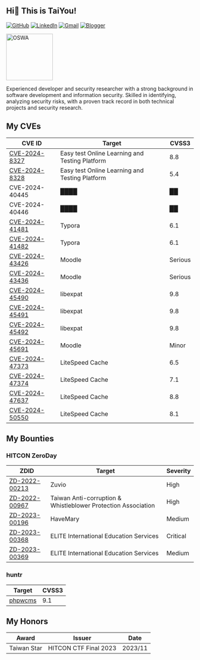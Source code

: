 ## Hi👋 This is TaiYou!

[![GitHub](https://img.shields.io/badge/github-%23121011.svg?style=for-the-badge&logo=github&logoColor=white)](https://github.com/TaiYou-TW)
[![LinkedIn](https://img.shields.io/badge/linkedin-%230077B5.svg?style=for-the-badge&logo=linkedin&logoColor=white)](https://www.linkedin.com/in/ShangHungWan)
[![Gmail](https://img.shields.io/badge/Gmail-D14836?style=for-the-badge&logo=gmail&logoColor=white)](mailto:sun@taiyou.tw)
[![Blogger](https://img.shields.io/badge/Blogger-FF5722?style=for-the-badge&logo=blogger&logoColor=white)](https://taiyou.tw)

[<img src="https://github.com/user-attachments/assets/cabd89c1-2234-4ba1-9757-a56500dbc1d0" alt="OSWA" width="125px">](https://www.credential.net/0ab75dfd-b494-4b1a-b92c-2e61f225526c)

Experienced developer and security researcher with a strong background in software development and information security. Skilled in identifying, analyzing security risks, with a proven track record in both technical projects and security research.

## My CVEs

| CVE ID                                                                                                                                                            | Target                                         | CVSS3   |
| ----------------------------------------------------------------------------------------------------------------------------------------------------------------- | ---------------------------------------------- | ------- |
| [CVE-2024-8327](https://www.twcert.org.tw/en/cp-139-8032-a3d5c-2.html)                                                                                            | Easy test Online Learning and Testing Platform | 8.8     |
| [CVE-2024-8328](https://www.twcert.org.tw/en/cp-139-8033-0a98f-2.html)                                                                                            | Easy test Online Learning and Testing Platform | 5.4     |
| CVE-2024-40445                                                                                                                                                    | ████                                           | ██      |
| CVE-2024-40446                                                                                                                                                    | ████                                           | ██      |
| [CVE-2024-41481](https://cve.mitre.org/cgi-bin/cvename.cgi?name=CVE-2024-41481)                                                                                   | Typora                                         | 6.1     |
| [CVE-2024-41482](https://cve.mitre.org/cgi-bin/cvename.cgi?name=CVE-2024-41482)                                                                                   | Typora                                         | 6.1     |
| [CVE-2024-43426](https://moodle.org/mod/forum/discuss.php?d=461194#p1851864)                                                                                      | Moodle                                         | Serious |
| [CVE-2024-43436](https://moodle.org/mod/forum/discuss.php?d=461206#p1851878)                                                                                      | Moodle                                         | Serious |
| [CVE-2024-45490](https://cve.mitre.org/cgi-bin/cvename.cgi?name=CVE-2024-45490)                                                                                   | libexpat                                       | 9.8     |
| [CVE-2024-45491](https://cve.mitre.org/cgi-bin/cvename.cgi?name=CVE-2024-45491)                                                                                   | libexpat                                       | 9.8     |
| [CVE-2024-45492](https://cve.mitre.org/cgi-bin/cvename.cgi?name=CVE-2024-45492)                                                                                   | libexpat                                       | 9.8     |
| [CVE-2024-45691](https://moodle.org/mod/forum/discuss.php?d=461897#p1854494)                                                                                      | Moodle                                         | Minor   |
| [CVE-2024-47373](https://patchstack.com/database/vulnerability/litespeed-cache/wordpress-litespeed-cache-plugin-6-5-0-2-cross-site-scripting-xss-vulnerability-2) | LiteSpeed Cache                                | 6.5     |
| [CVE-2024-47374](https://patchstack.com/database/vulnerability/litespeed-cache/wordpress-litespeed-cache-plugin-6-5-0-2-cross-site-scripting-xss-vulnerability)   | LiteSpeed Cache                                | 7.1     |
| [CVE-2024-47637](https://patchstack.com/database/vulnerability/litespeed-cache/wordpress-litespeed-cache-plugin-6-4-1-path-traversal-vulnerability)               | LiteSpeed Cache                                | 8.8     |
| [CVE-2024-50550](https://patchstack.com/database/vulnerability/litespeed-cache/wordpress-litespeed-cache-plugin-6-5-1-privilege-escalation-vulnerability)         | LiteSpeed Cache                                | 8.1     |

## My Bounties

### HITCON ZeroDay

| ZDID                                                                    | Target                                                        | Severity |
| ----------------------------------------------------------------------- | ------------------------------------------------------------- | -------- |
| [ZD-2022-00213](https://zeroday.hitcon.org/vulnerability/ZD-2022-00213) | Zuvio                                                         | High     |
| [ZD-2022-00967](https://zeroday.hitcon.org/vulnerability/ZD-2022-00967) | Taiwan Anti-corruption & Whistleblower Protection Association | High     |
| [ZD-2023-00196](https://zeroday.hitcon.org/vulnerability/ZD-2023-00196) | HaveMary                                                      | Medium   |
| [ZD-2023-00368](https://zeroday.hitcon.org/vulnerability/ZD-2023-00368) | ELITE International Education Services                        | Critical |
| [ZD-2023-00369](https://zeroday.hitcon.org/vulnerability/ZD-2023-00369) | ELITE International Education Services                        | Medium   |

### huntr

| Target                                                                     | CVSS3 |
| -------------------------------------------------------------------------- | ----- |
| [phpwcms](https://huntr.com/bounties/df8a3f9e-db11-4aa5-bfa9-1af1ee892f15) | 9.1   |

## My Honors

| Award       | Issuer                | Date    |
| ----------- | --------------------- | ------- |
| Taiwan Star | HITCON CTF Final 2023 | 2023/11 |

